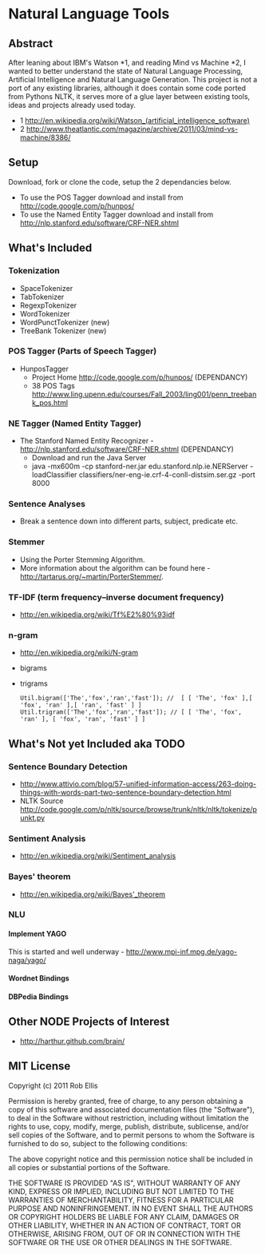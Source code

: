 # Natural Language Tools

## Abstract

After leaning about IBM's Watson *1, and reading Mind vs Machine *2, I wanted to better understand the state of Natural Language Processing, 
Artificial Intelligence and Natural Language Generation. This project is not a port of any existing libraries, although it does contain some 
code ported from Pythons NLTK, it serves more of a glue layer between existing tools, ideas and projects already used today.

* 1 http://en.wikipedia.org/wiki/Watson_(artificial_intelligence_software)
* 2 http://www.theatlantic.com/magazine/archive/2011/03/mind-vs-machine/8386/


## Setup

Download, fork or clone the code, setup the 2 dependancies below.

* To use the POS Tagger download and install from http://code.google.com/p/hunpos/
* To use the Named Entity Tagger download and install from http://nlp.stanford.edu/software/CRF-NER.shtml

## What's Included

### Tokenization 
   - SpaceTokenizer
   - TabTokenizer
   - RegexpTokenizer   
   - WordTokenizer
   - WordPunctTokenizer (new)
   - TreeBank Tokenizer (new)
   
### POS Tagger (Parts of Speech Tagger)
   - HunposTagger
      - Project Home http://code.google.com/p/hunpos/ (DEPENDANCY)
      - 38 POS Tags http://www.ling.upenn.edu/courses/Fall_2003/ling001/penn_treebank_pos.html

### NE Tagger (Named Entity Tagger)
  - The Stanford Named Entity Recognizer - http://nlp.stanford.edu/software/CRF-NER.shtml (DEPENDANCY)
    - Download and run the Java Server
    - java -mx600m -cp stanford-ner.jar edu.stanford.nlp.ie.NERServer -loadClassifier classifiers/ner-eng-ie.crf-4-conll-distsim.ser.gz -port 8000
 
### Sentence Analyses
  - Break a sentence down into different parts, subject, predicate etc.

### Stemmer
  - Using the Porter Stemming Algorithm.
  - More information about the algorithm can be found here - http://tartarus.org/~martin/PorterStemmer/.
  
### TF-IDF (term frequency–inverse document frequency)
  - http://en.wikipedia.org/wiki/Tf%E2%80%93idf
  
### n-gram
  - http://en.wikipedia.org/wiki/N-gram
  - bigrams
  - trigrams
  
    `Util.bigram(['The','fox','ran','fast']); //  [ [ 'The', 'fox' ],[ 'fox', 'ran' ],[ 'ran', 'fast' ] ]
    Util.trigram(['The','fox','ran','fast']); // [ [ 'The', 'fox', 'ran' ], [ 'fox', 'ran', 'fast' ] ]`
    
 
## What's Not yet Included aka TODO

### Sentence Boundary Detection
 - http://www.attivio.com/blog/57-unified-information-access/263-doing-things-with-words-part-two-sentence-boundary-detection.html
 - NLTK Source http://code.google.com/p/nltk/source/browse/trunk/nltk/nltk/tokenize/punkt.py

### Sentiment Analysis
 - http://en.wikipedia.org/wiki/Sentiment_analysis
 
### Bayes' theorem
 - http://en.wikipedia.org/wiki/Bayes'_theorem
 
### NLU

#### Implement YAGO 
 This is started and well underway - http://www.mpi-inf.mpg.de/yago-naga/yago/

#### Wordnet Bindings
#### DBPedia Bindings
 
## Other NODE Projects of Interest
 - http://harthur.github.com/brain/

## MIT License

Copyright (c) 2011 Rob Ellis

Permission is hereby granted, free of charge, to any person obtaining
a copy of this software and associated documentation files (the
"Software"), to deal in the Software without restriction, including
without limitation the rights to use, copy, modify, merge, publish,
distribute, sublicense, and/or sell copies of the Software, and to
permit persons to whom the Software is furnished to do so, subject to
the following conditions:

The above copyright notice and this permission notice shall be
included in all copies or substantial portions of the Software.

THE SOFTWARE IS PROVIDED "AS IS", WITHOUT WARRANTY OF ANY KIND,
EXPRESS OR IMPLIED, INCLUDING BUT NOT LIMITED TO THE WARRANTIES OF
MERCHANTABILITY, FITNESS FOR A PARTICULAR PURPOSE AND
NONINFRINGEMENT. IN NO EVENT SHALL THE AUTHORS OR COPYRIGHT HOLDERS BE
LIABLE FOR ANY CLAIM, DAMAGES OR OTHER LIABILITY, WHETHER IN AN ACTION
OF CONTRACT, TORT OR OTHERWISE, ARISING FROM, OUT OF OR IN CONNECTION
WITH THE SOFTWARE OR THE USE OR OTHER DEALINGS IN THE SOFTWARE.